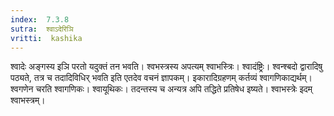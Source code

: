 ```yaml
---
index:  7.3.8
sutra:  श्वाऽदेरिञि
vritti:  kashika 
---
```


श्वादेः अङ्गस्य इञि परतो यदुक्तं तन भवति। श्वभस्त्रस्य अपत्यम् श्वाभस्त्रिः। श्वादंष्ट्रिः। श्वन्श्बदो द्वारादिषु पठ्यते, तत्र च तदादिविधिर् भवति इति एतदेव वचनं ज्ञापकम्। इकारादिग्रहणम् कर्तव्यं श्वागणिकाद्यर्थम्। श्वगणेन चरति श्वागणिकः। श्वायूथिकः। तदन्तस्य च अन्यत्र अपि तद्धिते प्रतिषेध इष्यते। श्वाभस्त्रेः इदम् श्वाभस्त्रम्।


